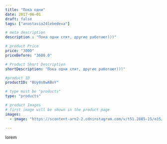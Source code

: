 ```yaml
---
title: "Пока одни"
date: 2017-06-01
draft: false
tags: ["anastasia24lebedeva"]

# meta description
description : "Пока одни спят, другие работают​)))"

# product Price
price: "3000"
priceBefore: "3600.0"

# Product Short Description
shortDescription: "Пока одни спят, другие работают​)))"

#product ID
productID: "BUy8s8wABoY"

# type must be "products"
type: "products"

# product Images
# first image will be shown in the product page
images:
  - image: "https://scontent-arn2-2.cdninstagram.com/v/t51.2885-15/e35/18723096_1848476792139948_7366615987841400832_n.jpg?se=7&tp=1&_nc_ht=scontent-arn2-2.cdninstagram.com&_nc_cat=100&_nc_ohc=u5SVpc8-GA8AX-A9EC4&ccb=7-4&oh=3343c1b6ddeb0639f5231a0f8b3022d3&oe=60831405&ig_cache_key=MTUyNzU1MDE5NTMwOTQ4NDU2OA%3D%3D.2-ccb7-4"

---
```

lorem
